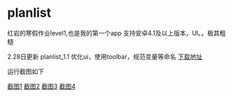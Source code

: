 # planlist
红岩的寒假作业level1,也是我的第一个app
支持安卓4.1及以上版本，UI。。极其粗糙

2.28日更新
planlist_1.1
优化ui，使用toolbar，规范变量等命名
[下载地址](https://github.com/lawking/planlist_1.1/raw/master/app/app-release.apk)

运行截图如下

[截图1](https://github.com/lawking/planlist_1.1/blob/master/two.png)
[截图2](https://github.com/lawking/planlist_1.1/blob/master/two.png)
[截图3](https://github.com/lawking/planlist_1.1/blob/master/three.png)
[截图4](https://github.com/lawking/planlist_1.1/blob/master/four.png)
